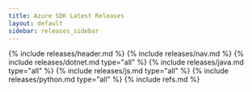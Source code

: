 ```yaml
---
title: Azure SDK Latest Releases
layout: default
sidebar: releases_sidebar
---
```

{% include releases/header.md %}
{% include releases/nav.md %}
{% include releases/dotnet.md type="all" %}
{% include releases/java.md type="all" %}
{% include releases/js.md type="all" %}
{% include releases/python.md type="all" %}
{% include refs.md %}